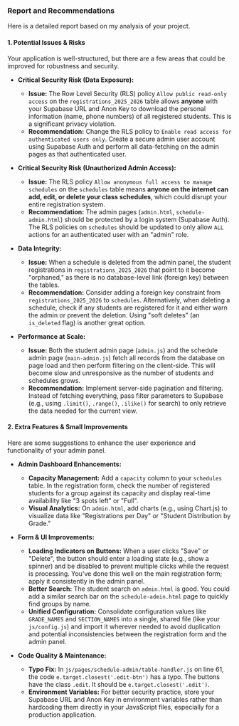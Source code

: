 ### Report and Recommendations

Here is a detailed report based on my analysis of your project.

#### 1. Potential Issues & Risks

Your application is well-structured, but there are a few areas that could be improved for robustness and security.

*   **Critical Security Risk (Data Exposure):**
    *   **Issue:** The Row Level Security (RLS) policy `Allow public read-only access` on the `registrations_2025_2026` table allows **anyone** with your Supabase URL and Anon Key to download the personal information (name, phone numbers) of all registered students. This is a significant privacy violation.
    *   **Recommendation:** Change the RLS policy to `Enable read access for authenticated users only`. Create a secure admin user account using Supabase Auth and perform all data-fetching on the admin pages as that authenticated user.

*   **Critical Security Risk (Unauthorized Admin Access):**
    *   **Issue:** The RLS policy `Allow anonymous full access to manage schedules` on the `schedules` table means **anyone on the internet can add, edit, or delete your class schedules**, which could disrupt your entire registration system.
    *   **Recommendation:** The admin pages (`admin.html`, `schedule-admin.html`) should be protected by a login system (Supabase Auth). The RLS policies on `schedules` should be updated to only allow `ALL` actions for an authenticated user with an "admin" role.

*   **Data Integrity:**
    *   **Issue:** When a schedule is deleted from the admin panel, the student registrations in `registrations_2025_2026` that point to it become "orphaned," as there is no database-level link (foreign key) between the tables.
    *   **Recommendation:** Consider adding a foreign key constraint from `registrations_2025_2026` to `schedules`. Alternatively, when deleting a schedule, check if any students are registered for it and either warn the admin or prevent the deletion. Using "soft deletes" (an `is_deleted` flag) is another great option.

*   **Performance at Scale:**
    *   **Issue:** Both the student admin page (`admin.js`) and the schedule admin page (`main-admin.js`) fetch all records from the database on page load and then perform filtering on the client-side. This will become slow and unresponsive as the number of students and schedules grows.
    *   **Recommendation:** Implement server-side pagination and filtering. Instead of fetching everything, pass filter parameters to Supabase (e.g., using `.limit()`, `.range()`, `.ilike()` for search) to only retrieve the data needed for the current view.

#### 2. Extra Features & Small Improvements

Here are some suggestions to enhance the user experience and functionality of your admin panel.

*   **Admin Dashboard Enhancements:**
    *   **Capacity Management:** Add a `capacity` column to your `schedules` table. In the registration form, check the number of registered students for a group against its capacity and display real-time availability like "3 spots left" or "Full".
    *   **Visual Analytics:** On `admin.html`, add charts (e.g., using Chart.js) to visualize data like "Registrations per Day" or "Student Distribution by Grade."

*   **Form & UI Improvements:**
    *   **Loading Indicators on Buttons:** When a user clicks "Save" or "Delete", the button should enter a loading state (e.g., show a spinner) and be disabled to prevent multiple clicks while the request is processing. You've done this well on the main registration form; apply it consistently in the admin panel.
    *   **Better Search:** The student search on `admin.html` is good. You could add a similar search bar on the `schedule-admin.html` page to quickly find groups by name.
    *   **Unified Configuration:** Consolidate configuration values like `GRADE_NAMES` and `SECTION_NAMES` into a single, shared file (like your `js/config.js`) and import it wherever needed to avoid duplication and potential inconsistencies between the registration form and the admin panel.

*   **Code Quality & Maintenance:**
    *   **Typo Fix:** In `js/pages/schedule-admin/table-handler.js` on line 61, the code `e.target.closest('.edit-btn')` has a typo. The buttons have the class `.edit`. It should be `e.target.closest('.edit')`.
    *   **Environment Variables:** For better security practice, store your Supabase URL and Anon Key in environment variables rather than hardcoding them directly in your JavaScript files, especially for a production application.

